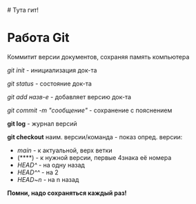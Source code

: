 ﻿﻿# Тута гит!
# Работа Git
Коммитит версии документов, сохраняя память компьютера

*git init* - инициализация док-та

*git status* - состояние док-та 

*git add назв-е* - добавляет версию док-та

*git commit -m "сообщение"* - сохранение с пояснением

**git log** - журнал версий

**git checkout** наим. версии/команда - показ опред. версии:
   * *main* - к актуальной, верх ветки
   * (****) - к нужной версии, первые 4знака её номера
   * *HEAD^* - на одну назад
   * *HEAD^^* - на 2
   * *HEAD~n* - на n назад

**Помни, надо сохраняться каждый раз!**

